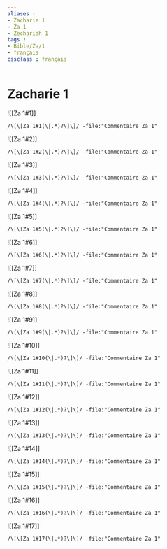 ```yaml
---
aliases : 
- Zacharie 1
- Za 1
- Zechariah 1
tags : 
- Bible/Za/1
- français
cssclass : français
---
```


# Zacharie 1

![[Za 1#1]]

```query
/\[\[Za 1#1(\|.*)?\]\]/ -file:"Commentaire Za 1"
```

![[Za 1#2]]

```query
/\[\[Za 1#2(\|.*)?\]\]/ -file:"Commentaire Za 1"
```

![[Za 1#3]]

```query
/\[\[Za 1#3(\|.*)?\]\]/ -file:"Commentaire Za 1"
```

![[Za 1#4]]

```query
/\[\[Za 1#4(\|.*)?\]\]/ -file:"Commentaire Za 1"
```

![[Za 1#5]]

```query
/\[\[Za 1#5(\|.*)?\]\]/ -file:"Commentaire Za 1"
```

![[Za 1#6]]

```query
/\[\[Za 1#6(\|.*)?\]\]/ -file:"Commentaire Za 1"
```

![[Za 1#7]]

```query
/\[\[Za 1#7(\|.*)?\]\]/ -file:"Commentaire Za 1"
```

![[Za 1#8]]

```query
/\[\[Za 1#8(\|.*)?\]\]/ -file:"Commentaire Za 1"
```

![[Za 1#9]]

```query
/\[\[Za 1#9(\|.*)?\]\]/ -file:"Commentaire Za 1"
```

![[Za 1#10]]

```query
/\[\[Za 1#10(\|.*)?\]\]/ -file:"Commentaire Za 1"
```

![[Za 1#11]]

```query
/\[\[Za 1#11(\|.*)?\]\]/ -file:"Commentaire Za 1"
```

![[Za 1#12]]

```query
/\[\[Za 1#12(\|.*)?\]\]/ -file:"Commentaire Za 1"
```

![[Za 1#13]]

```query
/\[\[Za 1#13(\|.*)?\]\]/ -file:"Commentaire Za 1"
```

![[Za 1#14]]

```query
/\[\[Za 1#14(\|.*)?\]\]/ -file:"Commentaire Za 1"
```

![[Za 1#15]]

```query
/\[\[Za 1#15(\|.*)?\]\]/ -file:"Commentaire Za 1"
```

![[Za 1#16]]

```query
/\[\[Za 1#16(\|.*)?\]\]/ -file:"Commentaire Za 1"
```

![[Za 1#17]]

```query
/\[\[Za 1#17(\|.*)?\]\]/ -file:"Commentaire Za 1"
```

